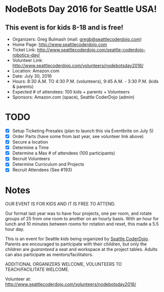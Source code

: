 # NodeBots Day 2016 for Seattle USA!

## This event is for kids 8-18 and is free!

 - Organizers: Greg Bulmash (mail: gregb@seattlecoderdojo.com)
 - Home Page: http://www.seattlecoderdojo.com
 - Ticket Link: http://www.seattlecoderdojo.com/seattle-coderdojo-robotics-day/
 - Volunteer Link: http://www.seattlecoderdojo.com/volunteers/nodebotsday2016/
 - Location: Amazon.com
 - Date: July 30, 2016
 - Hours: 8:30 A.M. TO 4:30 P.M. (volunteers), 9:45 A.M. - 3:30 P.M. (kids & parents)
 - Expected # of attendees: 100 kids + parents + Volunteers
 - Sponsors: Amazon.com (space), Seattle CoderDojo (admin)

# TODO

 - [x] Setup Ticketing Presales (plan to launch this via Eventbrite on July 5)
 - [x] Order Parts (have some from last year, see volunteer link above)
 - [x] Secure a location
 - [x] Determine a Time
 - [x] Determine a Max # of attendees (100 participants)
 - [x] Recruit Volunteers
 - [x] Determine Curriculum and Projects
 - [x] Recruit Attendees (See #193)

# Notes

OUR EVENT IS FOR KIDS AND IT IS FREE TO ATTEND.

Our format last year was to have four projects, one per room, and rotate groups of 25 from one room to another on an hourly basis. With an hour for lunch and 10 minutes between rooms for rotation and reset, this made a 5.5 hour day.

This is an event for Seattle *kids* being organized by [Seattle CoderDojo](http://www.seattlecoderdojo.com). Parents are encouraged to participate with their children, but only the children are *guaranteed* a seat and workspace at the project tables. Adults can also participate as mentors/facilitators.

ADDITIONAL ORGANIZERS WELCOME, VOLUNTEERS TO TEACH/FACILITATE WELCOME.

Volunteer at: http://www.seattlecoderdojo.com/volunteers/nodebotsday2016/
